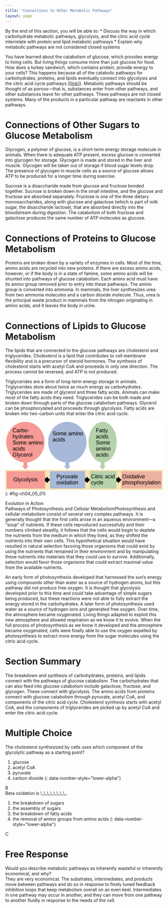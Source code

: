 ```yaml
---
title: "Connections to Other Metabolic Pathways"
layout: page
---
```



<div data-type="abstract" markdown="1">
By the end of this section, you will be able to:
* Discuss the way in which carbohydrate metabolic pathways, glycolysis, and the citric acid cycle interrelate with protein and lipid metabolic pathways
* Explain why metabolic pathways are not considered closed systems

</div>

You have learned about the catabolism of glucose, which provides energy to living cells. But living things consume more than just glucose for food. How does a turkey sandwich, which contains protein, provide energy to your cells? This happens because all of the catabolic pathways for carbohydrates, proteins, and lipids eventually connect into glycolysis and the citric acid cycle pathways ([\[link\]](#fig-ch04_05_01)). Metabolic pathways should be thought of as porous—that is, substances enter from other pathways, and other substances leave for other pathways. These pathways are not closed systems. Many of the products in a particular pathway are reactants in other pathways.

# Connections of Other Sugars to Glucose Metabolism

Glycogen, a polymer of glucose, is a short-term energy storage molecule in animals. When there is adequate ATP present, excess glucose is converted into glycogen for storage. Glycogen is made and stored in the liver and muscle. Glycogen will be taken out of storage if blood sugar levels drop. The presence of glycogen in muscle cells as a source of glucose allows ATP to be produced for a longer time during exercise.

Sucrose is a disaccharide made from glucose and fructose bonded together. Sucrose is broken down in the small intestine, and the glucose and fructose are absorbed separately. Fructose is one of the three dietary monosaccharides, along with glucose and galactose (which is part of milk sugar, the disaccharide lactose), that are absorbed directly into the bloodstream during digestion. The catabolism of both fructose and galactose produces the same number of ATP molecules as glucose.

# Connections of Proteins to Glucose Metabolism

Proteins are broken down by a variety of enzymes in cells. Most of the time, amino acids are recycled into new proteins. If there are excess amino acids, however, or if the body is in a state of famine, some amino acids will be shunted into pathways of glucose catabolism. Each amino acid must have its amino group removed prior to entry into these pathways. The amino group is converted into ammonia. In mammals, the liver synthesizes urea from two ammonia molecules and a carbon dioxide molecule. Thus, urea is the principal waste product in mammals from the nitrogen originating in amino acids, and it leaves the body in urine.

# Connections of Lipids to Glucose Metabolism

The lipids that are connected to the glucose pathways are cholesterol and triglycerides. Cholesterol is a lipid that contributes to cell membrane flexibility and is a precursor of steroid hormones. The synthesis of cholesterol starts with acetyl CoA and proceeds in only one direction. The process cannot be reversed, and ATP is not produced.

Triglycerides are a form of long-term energy storage in animals. Triglycerides store about twice as much energy as carbohydrates. Triglycerides are made of glycerol and three fatty acids. Animals can make most of the fatty acids they need. Triglycerides can be both made and broken down through parts of the glucose catabolism pathways. Glycerol can be phosphorylated and proceeds through glycolysis. Fatty acids are broken into two-carbon units that enter the citric acid cycle.

 ![This illustration shows that glycogen, fats, and proteins can be catabolized via aerobic respiration. Glycogen is broken down into glucose, which feeds into glycolysis. Fats are broken down into glycerol, which is processed by glycolysis, and fatty acids, which are converted into acetyl CoA. Proteins are broken down into amino acids, which are processed at various stages of aerobic respiration, including glycolysis, acetyl CoA formation, and the citric acid cycle.](../resources/Figure_04_05_01.jpg "Glycogen from the liver and muscles, together with fats, can feed into the catabolic pathways for carbohydrates.&#10;"){: #fig-ch04_05_01}

<div data-type="note" class="evolution non-majors" data-label="" markdown="1">
<div data-type="title">
Evolution in Action
</div>
<span data-type="title">Pathways of Photosynthesis and Cellular Metabolism</span>Photosynthesis and cellular metabolism consist of several very complex pathways. It is generally thought that the first cells arose in an aqueous environment—a “soup” of nutrients. If these cells reproduced successfully and their numbers climbed steadily, it follows that the cells would begin to deplete the nutrients from the medium in which they lived, as they shifted the nutrients into their own cells. This hypothetical situation would have resulted in natural selection favoring those organisms that could exist by using the nutrients that remained in their environment and by manipulating these nutrients into materials that they could use to survive. Additionally, selection would favor those organisms that could extract maximal value from the available nutrients.

An early form of photosynthesis developed that harnessed the sun’s energy using compounds other than water as a source of hydrogen atoms, but this pathway did not produce free oxygen. It is thought that glycolysis developed prior to this time and could take advantage of simple sugars being produced, but these reactions were not able to fully extract the energy stored in the carbohydrates. A later form of photosynthesis used water as a source of hydrogen ions and generated free oxygen. Over time, the atmosphere became oxygenated. Living things adapted to exploit this new atmosphere and allowed respiration as we know it to evolve. When the full process of photosynthesis as we know it developed and the atmosphere became oxygenated, cells were finally able to use the oxygen expelled by photosynthesis to extract more energy from the sugar molecules using the citric acid cycle.

</div>

# Section Summary

The breakdown and synthesis of carbohydrates, proteins, and lipids connect with the pathways of glucose catabolism. The carbohydrates that can also feed into glucose catabolism include galactose, fructose, and glycogen. These connect with glycolysis. The amino acids from proteins connect with glucose catabolism through pyruvate, acetyl CoA, and components of the citric acid cycle. Cholesterol synthesis starts with acetyl CoA, and the components of triglycerides are picked up by acetyl CoA and enter the citric acid cycle.

# Multiple Choice

<div data-type="exercise">
<div data-type="problem" markdown="1">
The cholesterol synthesized by cells uses which component of the glycolytic pathway as a starting point?

1.  glucose
2.  acetyl CoA
3.  pyruvate
4.  carbon dioxide
{: data-number-style="lower-alpha"}

</div>
<div data-type="solution" markdown="1">
B

</div>
</div>

<div data-type="exercise">
<div data-type="problem" markdown="1">
Beta oxidation is \_\_\_\_\_\_\_\_.

1.  the breakdown of sugars
2.  the assembly of sugars
3.  the breakdown of fatty acids
4.  the removal of amino groups from amino acids
{: data-number-style="lower-alpha"}

</div>
<div data-type="solution" markdown="1">
C

</div>
</div>

# Free Response

<div data-type="exercise">
<div data-type="problem" markdown="1">
Would you describe metabolic pathways as inherently wasteful or inherently economical, and why?

</div>
<div data-type="solution" markdown="1">
They are very economical. The substrates, intermediates, and products move between pathways and do so in response to finely tuned feedback inhibition loops that keep metabolism overall on an even keel. Intermediates in one pathway may occur in another, and they can move from one pathway to another fluidly in response to the needs of the cell.

</div>
</div>

